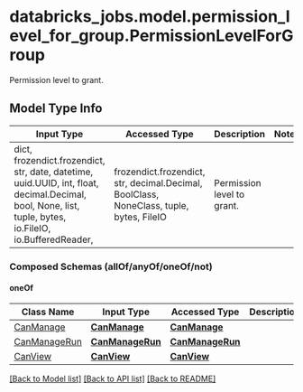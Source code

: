 # databricks_jobs.model.permission_level_for_group.PermissionLevelForGroup

Permission level to grant.

## Model Type Info
Input Type | Accessed Type | Description | Notes
------------ | ------------- | ------------- | -------------
dict, frozendict.frozendict, str, date, datetime, uuid.UUID, int, float, decimal.Decimal, bool, None, list, tuple, bytes, io.FileIO, io.BufferedReader,  | frozendict.frozendict, str, decimal.Decimal, BoolClass, NoneClass, tuple, bytes, FileIO | Permission level to grant. | 

### Composed Schemas (allOf/anyOf/oneOf/not)
#### oneOf
Class Name | Input Type | Accessed Type | Description | Notes
------------- | ------------- | ------------- | ------------- | -------------
[CanManage](CanManage.md) | [**CanManage**](CanManage.md) | [**CanManage**](CanManage.md) |  | 
[CanManageRun](CanManageRun.md) | [**CanManageRun**](CanManageRun.md) | [**CanManageRun**](CanManageRun.md) |  | 
[CanView](CanView.md) | [**CanView**](CanView.md) | [**CanView**](CanView.md) |  | 

[[Back to Model list]](../../README.md#documentation-for-models) [[Back to API list]](../../README.md#documentation-for-api-endpoints) [[Back to README]](../../README.md)

